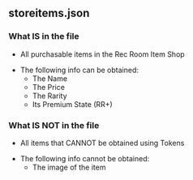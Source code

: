 ## storeitems.json

### What IS in the file
* All purchasable items in the Rec Room Item Shop

- The following info can be obtained:
  - The Name
  - The Price
  - The Rarity
  - Its Premium State (RR+) 


### What IS NOT in the file
* All items that CANNOT be obtained using Tokens

- The following info cannot be obtained:
  - The image of the item
